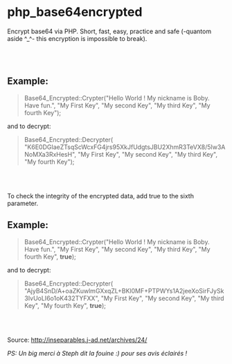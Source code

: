 # php_base64encrypted
Encrypt base64 via PHP. Short, fast, easy, practice and safe (-quantom aside ^_^- this encryption is impossible to break).

<br><br>

## Example: 

> Base64_Encrypted::Crypter("Hello World ! My nickname is Boby. Have fun.", "My First Key", "My second Key", "My third Key", "My fourth Key");
 
 and to decrypt:
 
> Base64_Encrypted::Decrypter( "K6E0DGIaeZTsqScWcxFG4jrs95XkJfUdgtsJBU2XhmR3TeVX8/5Iw3ANoMXa3RxHesH", "My First Key", "My second Key", "My third Key", "My fourth Key");


<br><br>
 
 To check the integrity of the encrypted data, add true to the sixth parameter.
 
## Example:
 
> Base64_Encrypted::Crypter("Hello World ! My nickname is Boby. Have fun.", "My First Key", "My second Key", "My third Key", "My fourth Key", **true**);

and to decrypt:

> Base64_Encrypted::Decrypter( "AjyB4SnD/A+oaZKuwlmGXxqZL+BKl0MF+PTPWYs1A2jeeXoSirFJySk3IvUoLI6o1oK432TYFXX", "My First Key", "My second Key", "My third Key", "My fourth Key", **true**);


<br><br>





Source: http://inseparables.j-ad.net/archives/24/

*PS: Un big merci à Steph dit la fouine :) pour ses avis éclairés !*
